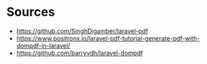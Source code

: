# Sources

-   https://github.com/SinghDigamber/laravel-pdf
-   https://www.positronx.io/laravel-pdf-tutorial-generate-pdf-with-dompdf-in-laravel/
-   https://github.com/barryvdh/laravel-dompdf
